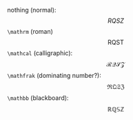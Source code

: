 nothing (normal):
$$
RQSZ
$$
`\mathrm` (roman)
$$
\mathrm{RQST}
$$
`\mathcal` (calligraphic):
$$
\mathcal{RQSZ}
$$
`\mathfrak` (dominating number?):
$$
\mathfrak{RQSZ}
$$
`\mathbb` (blackboard):
$$
\mathbb{RQSZ}
$$
